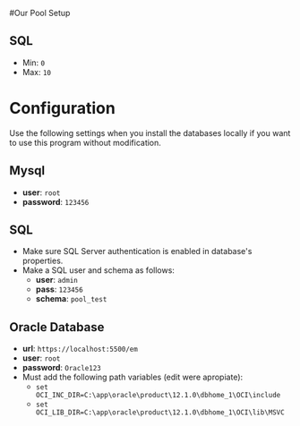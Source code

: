 #Our Pool Setup

## SQL 
* Min: `0`
* Max: `10`


# Configuration

Use the following settings when you install the databases locally if you want to use this program without modification.

## Mysql
* **user**: `root`
* **password**: `123456`

## SQL
* Make sure SQL Server authentication is enabled in database's properties.
* Make a SQL user and schema as follows:
  * **user**: `admin`
  * **pass**: `123456`
  * **schema**: `pool_test`

## Oracle Database
* **url**: `https://localhost:5500/em`
* **user**: `root`
* **password**: `Oracle123`
* Must add the following path variables (edit were apropiate):
  * `set OCI_INC_DIR=C:\app\oracle\product\12.1.0\dbhome_1\OCI\include`
  * `set OCI_LIB_DIR=C:\app\oracle\product\12.1.0\dbhome_1\OCI\lib\MSVC`
